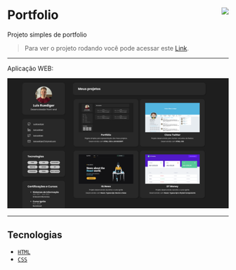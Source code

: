 # Portfolio <img align="right" src="https://img.shields.io/static/v1?label=STATUS&message=EM%20DESENVOLVIMENTO&color=GREEN&style=for-the-badge"/>

Projeto simples de portfolio <br/>
> Para ver o projeto rodando você pode acessar este [Link](luisruediger.com.br).

---

Aplicação WEB:
<p align="center">
  <img src="./.github/portfolio.png"/>
</p>

---
## Tecnologias

- [`HTML`](https://developer.mozilla.org/en-US/docs/Web/HTML)
- [`CSS`](https://developer.mozilla.org/en-US/docs/Web/CSS)